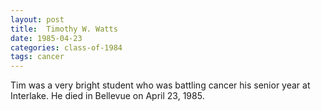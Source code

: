 ```yaml
---
layout: post
title:  Timothy W. Watts
date: 1985-04-23
categories: class-of-1984
tags: cancer
---
```

Tim was a very bright student who was battling cancer his senior year at Interlake.  He died in Bellevue on April 23, 1985.
